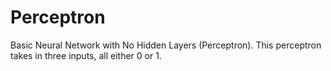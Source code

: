 # Perceptron
Basic Neural Network with No Hidden Layers (Perceptron). This perceptron takes in three inputs, all either 0 or 1.
